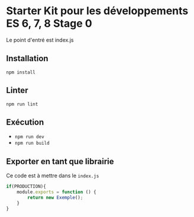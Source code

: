 # Starter Kit pour les développements ES 6, 7, 8 Stage 0
Le point d'entré est index.js

## Installation
`npm install`

## Linter
`npm run lint`

## Exécution
* `npm run dev`
* `npm run build`

## Exporter en tant que librairie

Ce code est à mettre dans le `index.js`

```javascript 
if(PRODUCTION){
	module.exports = function () {
		return new Exemple();
	}
}
```